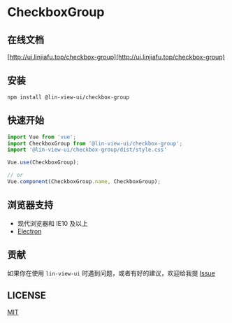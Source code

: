 # CheckboxGroup


## 在线文档

[http://ui.linjiafu.top/checkbox-group](http://ui.linjiafu.top/checkbox-group)


## 安装

```
npm install @lin-view-ui/checkbox-group
```

## 快速开始

```javascript
import Vue from 'vue';
import CheckboxGroup from '@lin-view-ui/checkbox-group';
import '@lin-view-ui/checkbox-group/dist/style.css'

Vue.use(CheckboxGroup);

// or
Vue.component(CheckboxGroup.name, CheckboxGroup);
```

## 浏览器支持

- 现代浏览器和 IE10 及以上
- [Electron](http://electron.atom.io/)

## 贡献

如果你在使用 `lin-view-ui` 时遇到问题，或者有好的建议，欢迎给我提 [Issue](https://github.com/c10342/lin-view-ui/issues)

## LICENSE

[MIT](https://github.com/c10342/lin-view-ui/blob/master/LICENSE)
